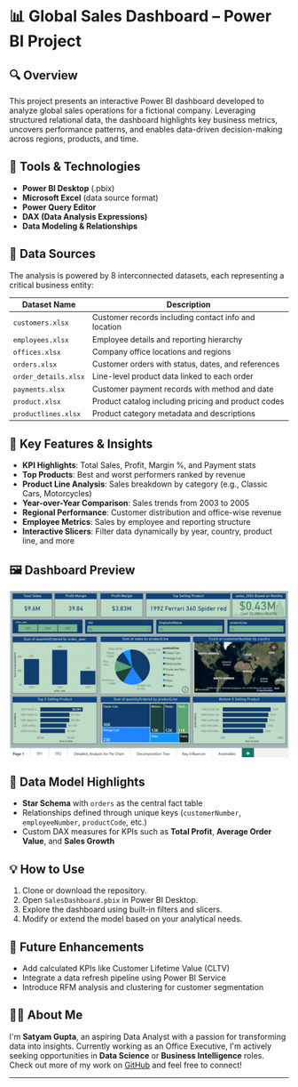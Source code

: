 # 📊 Global Sales Dashboard – Power BI Project

## 🔍 Overview
This project presents an interactive Power BI dashboard developed to analyze global sales operations for a fictional company. Leveraging structured relational data, the dashboard highlights key business metrics, uncovers performance patterns, and enables data-driven decision-making across regions, products, and time.

## 🧰 Tools & Technologies
- **Power BI Desktop** (.pbix)
- **Microsoft Excel** (data source format)
- **Power Query Editor**
- **DAX (Data Analysis Expressions)**
- **Data Modeling & Relationships**

## 📁 Data Sources

The analysis is powered by 8 interconnected datasets, each representing a critical business entity:

| Dataset Name         | Description                                              |
|----------------------|----------------------------------------------------------|
| `customers.xlsx`     | Customer records including contact info and location     |
| `employees.xlsx`     | Employee details and reporting hierarchy                 |
| `offices.xlsx`       | Company office locations and regions                     |
| `orders.xlsx`        | Customer orders with status, dates, and references       |
| `order_details.xlsx` | Line-level product data linked to each order             |
| `payments.xlsx`      | Customer payment records with method and date            |
| `product.xlsx`       | Product catalog including pricing and product codes      |
| `productlines.xlsx`  | Product category metadata and descriptions               |

## 📌 Key Features & Insights

- **KPI Highlights**: Total Sales, Profit, Margin %, and Payment stats
- **Top Products**: Best and worst performers ranked by revenue
- **Product Line Analysis**: Sales breakdown by category (e.g., Classic Cars, Motorcycles)
- **Year-over-Year Comparison**: Sales trends from 2003 to 2005
- **Regional Performance**: Customer distribution and office-wise revenue
- **Employee Metrics**: Sales by employee and reporting structure
- **Interactive Slicers**: Filter data dynamically by year, country, product line, and more

## 🖼️ Dashboard Preview
![Dashboard Preview](./Dashboard.png)

## 🧠 Data Model Highlights

- **Star Schema** with `orders` as the central fact table
- Relationships defined through unique keys (`customerNumber`, `employeeNumber`, `productCode`, etc.)
- Custom DAX measures for KPIs such as **Total Profit**, **Average Order Value**, and **Sales Growth**

## 💡 How to Use

1. Clone or download the repository.
2. Open `SalesDashboard.pbix` in Power BI Desktop.
3. Explore the dashboard using built-in filters and slicers.
4. Modify or extend the model based on your analytical needs.

## 🚀 Future Enhancements

- Add calculated KPIs like Customer Lifetime Value (CLTV)
- Integrate a data refresh pipeline using Power BI Service
- Introduce RFM analysis and clustering for customer segmentation

## 🙋‍♂️ About Me

I'm **Satyam Gupta**, an aspiring Data Analyst with a passion for transforming data into insights. Currently working as an Office Executive, I'm actively seeking opportunities in **Data Science** or **Business Intelligence** roles. Check out more of my work on [GitHub](#) and feel free to connect!

---

